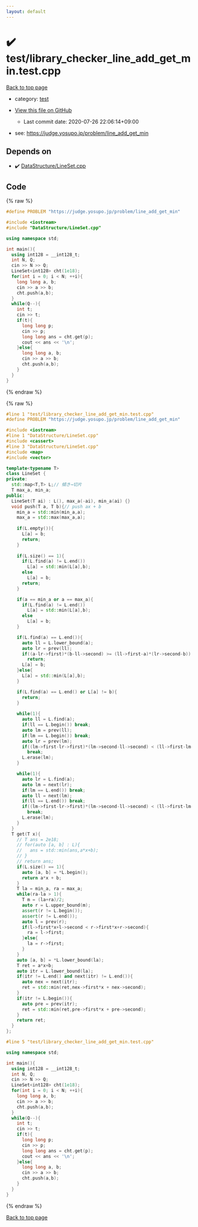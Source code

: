 ```yaml
---
layout: default
---
```


<!-- mathjax config similar to math.stackexchange -->
<script type="text/javascript" async
  src="https://cdnjs.cloudflare.com/ajax/libs/mathjax/2.7.5/MathJax.js?config=TeX-MML-AM_CHTML">
</script>
<script type="text/x-mathjax-config">
  MathJax.Hub.Config({
    TeX: { equationNumbers: { autoNumber: "AMS" }},
    tex2jax: {
      inlineMath: [ ['$','$'] ],
      processEscapes: true
    },
    "HTML-CSS": { matchFontHeight: false },
    displayAlign: "left",
    displayIndent: "2em"
  });
</script>

<script type="text/javascript" src="https://cdnjs.cloudflare.com/ajax/libs/jquery/3.4.1/jquery.min.js"></script>
<script src="https://cdn.jsdelivr.net/npm/jquery-balloon-js@1.1.2/jquery.balloon.min.js" integrity="sha256-ZEYs9VrgAeNuPvs15E39OsyOJaIkXEEt10fzxJ20+2I=" crossorigin="anonymous"></script>
<script type="text/javascript" src="../../assets/js/copy-button.js"></script>
<link rel="stylesheet" href="../../assets/css/copy-button.css" />


# :heavy_check_mark: test/library_checker_line_add_get_min.test.cpp

<a href="../../index.html">Back to top page</a>

* category: <a href="../../index.html#098f6bcd4621d373cade4e832627b4f6">test</a>
* <a href="{{ site.github.repository_url }}/blob/master/test/library_checker_line_add_get_min.test.cpp">View this file on GitHub</a>
    - Last commit date: 2020-07-26 22:06:14+09:00


* see: <a href="https://judge.yosupo.jp/problem/line_add_get_min">https://judge.yosupo.jp/problem/line_add_get_min</a>


## Depends on

* :heavy_check_mark: <a href="../../library/DataStructure/LineSet.cpp.html">DataStructure/LineSet.cpp</a>


## Code

<a id="unbundled"></a>
{% raw %}
```cpp
#define PROBLEM "https://judge.yosupo.jp/problem/line_add_get_min"

#include <iostream>
#include "DataStructure/LineSet.cpp"

using namespace std;

int main(){
  using int128 = __int128_t;
  int N, Q;
  cin >> N >> Q;
  LineSet<int128> cht(1e18);
  for(int i = 0; i < N; ++i){
    long long a, b;
    cin >> a >> b;
    cht.push(a,b);
  }
  while(Q--){
    int t;
    cin >> t;
    if(t){
      long long p;
      cin >> p;
      long long ans = cht.get(p);
      cout << ans << '\n';
    }else{
      long long a, b;
      cin >> a >> b;
      cht.push(a,b);
    }
  }
}

```
{% endraw %}

<a id="bundled"></a>
{% raw %}
```cpp
#line 1 "test/library_checker_line_add_get_min.test.cpp"
#define PROBLEM "https://judge.yosupo.jp/problem/line_add_get_min"

#include <iostream>
#line 1 "DataStructure/LineSet.cpp"
#include <cassert>
#line 3 "DataStructure/LineSet.cpp"
#include <map>
#include <vector>

template<typename T>
class LineSet {
private:
  std::map<T,T> L;// 傾き→切片
  T max_a, min_a;
public:
  LineSet(T ai) : L(), max_a(-ai), min_a(ai) {}
  void push(T a, T b){// push ax + b
    min_a = std::min(min_a,a);
    max_a = std::max(max_a,a);
    
    if(L.empty()){
      L[a] = b;
      return;
    }
    
    if(L.size() == 1){
      if(L.find(a) != L.end())
        L[a] = std::min(L[a],b);
      else
        L[a] = b;
      return;
    }

    if(a == min_a or a == max_a){
      if(L.find(a) != L.end())
        L[a] = std::min(L[a],b);
      else
        L[a] = b;
    }

    if(L.find(a) == L.end()){
      auto ll = L.lower_bound(a);
      auto lr = prev(ll);
      if((a-lr->first)*(b-ll->second) >= (ll->first-a)*(lr->second-b))
        return;
      L[a] = b;
    }else{
      L[a] = std::min(L[a],b);
    }

    if(L.find(a) == L.end() or L[a] != b){
      return;
    }
    
    while(1){
      auto ll = L.find(a);
      if(ll == L.begin()) break;
      auto lm = prev(ll);
      if(lm == L.begin()) break;
      auto lr = prev(lm);
      if((lm->first-lr->first)*(lm->second-ll->second) < (ll->first-lm->first)*(lr->second-lm->second))
        break;
      L.erase(lm);
    }

    while(1){
      auto lr = L.find(a);
      auto lm = next(lr);
      if(lm == L.end()) break;
      auto ll = next(lm);
      if(ll == L.end()) break;
      if((lm->first-lr->first)*(lm->second-ll->second) < (ll->first-lm->first)*(lr->second-lm->second))
        break;
      L.erase(lm);
    }
  }
  T get(T x){
    // T ans = 2e18;
    // for(auto [a, b] : L){
    //   ans = std::min(ans,a*x+b);
    // }
    // return ans;
    if(L.size() == 1){
      auto [a, b] = *L.begin();
      return a*x + b;
    }
    T la = min_a, ra = max_a;
    while(ra-la > 1){
      T m = (la+ra)/2;
      auto r = L.upper_bound(m);
      assert(r != L.begin());
      assert(r != L.end());
      auto l = prev(r);
      if(l->first*x+l->second < r->first*x+r->second){
        ra = l->first;
      }else{
        la = r->first;
      }
    }
    auto [a, b] = *L.lower_bound(la);
    T ret = a*x+b;
    auto itr = L.lower_bound(la);
    if(itr != L.end() and next(itr) != L.end()){
      auto nex = next(itr);
      ret = std::min(ret,nex->first*x + nex->second);
    }
    if(itr != L.begin()){
      auto pre = prev(itr);
      ret = std::min(ret,pre->first*x + pre->second);
    }
    return ret;
  }
};

#line 5 "test/library_checker_line_add_get_min.test.cpp"

using namespace std;

int main(){
  using int128 = __int128_t;
  int N, Q;
  cin >> N >> Q;
  LineSet<int128> cht(1e18);
  for(int i = 0; i < N; ++i){
    long long a, b;
    cin >> a >> b;
    cht.push(a,b);
  }
  while(Q--){
    int t;
    cin >> t;
    if(t){
      long long p;
      cin >> p;
      long long ans = cht.get(p);
      cout << ans << '\n';
    }else{
      long long a, b;
      cin >> a >> b;
      cht.push(a,b);
    }
  }
}

```
{% endraw %}

<a href="../../index.html">Back to top page</a>

